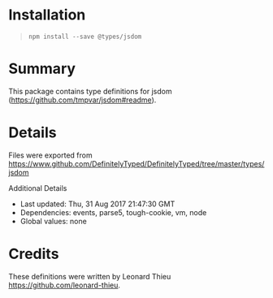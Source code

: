 # Installation
> `npm install --save @types/jsdom`

# Summary
This package contains type definitions for jsdom (https://github.com/tmpvar/jsdom#readme).

# Details
Files were exported from https://www.github.com/DefinitelyTyped/DefinitelyTyped/tree/master/types/jsdom

Additional Details
 * Last updated: Thu, 31 Aug 2017 21:47:30 GMT
 * Dependencies: events, parse5, tough-cookie, vm, node
 * Global values: none

# Credits
These definitions were written by Leonard Thieu <https://github.com/leonard-thieu>.
